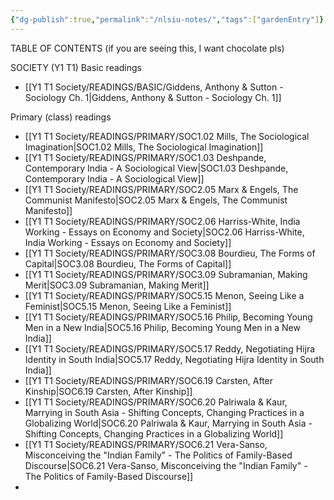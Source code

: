 ```yaml
---
{"dg-publish":true,"permalink":"/nlsiu-notes/","tags":["gardenEntry"]}
---
```


TABLE OF CONTENTS
(if you are seeing this, I want chocolate pls)

SOCIETY (Y1 T1)
Basic readings
- [[Y1 T1 Society/READINGS/BASIC/Giddens, Anthony & Sutton - Sociology Ch. 1\|Giddens, Anthony & Sutton - Sociology Ch. 1]]

Primary (class) readings
- [[Y1 T1 Society/READINGS/PRIMARY/SOC1.02 Mills, The Sociological Imagination\|SOC1.02 Mills, The Sociological Imagination]]
- [[Y1 T1 Society/READINGS/PRIMARY/SOC1.03 Deshpande, Contemporary India - A Sociological View\|SOC1.03 Deshpande, Contemporary India - A Sociological View]]
- [[Y1 T1 Society/READINGS/PRIMARY/SOC2.05 Marx & Engels, The Communist Manifesto\|SOC2.05 Marx & Engels, The Communist Manifesto]]
- [[Y1 T1 Society/READINGS/PRIMARY/SOC2.06 Harriss-White, India Working - Essays on Economy and Society\|SOC2.06 Harriss-White, India Working - Essays on Economy and Society]]
- [[Y1 T1 Society/READINGS/PRIMARY/SOC3.08 Bourdieu, The Forms of Capital\|SOC3.08 Bourdieu, The Forms of Capital]]
- [[Y1 T1 Society/READINGS/PRIMARY/SOC3.09 Subramanian, Making Merit\|SOC3.09 Subramanian, Making Merit]]
- [[Y1 T1 Society/READINGS/PRIMARY/SOC5.15 Menon, Seeing Like a Feminist\|SOC5.15 Menon, Seeing Like a Feminist]]
- [[Y1 T1 Society/READINGS/PRIMARY/SOC5.16 Philip, Becoming Young Men in a New India\|SOC5.16 Philip, Becoming Young Men in a New India]]
- [[Y1 T1 Society/READINGS/PRIMARY/SOC5.17 Reddy, Negotiating Hijra Identity in South India\|SOC5.17 Reddy, Negotiating Hijra Identity in South India]]
- [[Y1 T1 Society/READINGS/PRIMARY/SOC6.19 Carsten, After Kinship\|SOC6.19 Carsten, After Kinship]]
- [[Y1 T1 Society/READINGS/PRIMARY/SOC6.20 Palriwala & Kaur, Marrying in South Asia - Shifting Concepts, Changing Practices in a Globalizing World\|SOC6.20 Palriwala & Kaur, Marrying in South Asia - Shifting Concepts, Changing Practices in a Globalizing World]]
- [[Y1 T1 Society/READINGS/PRIMARY/SOC6.21 Vera-Sanso, Misconceiving the "Indian Family" - The Politics of Family-Based Discourse\|SOC6.21 Vera-Sanso, Misconceiving the "Indian Family" - The Politics of Family-Based Discourse]]
- 